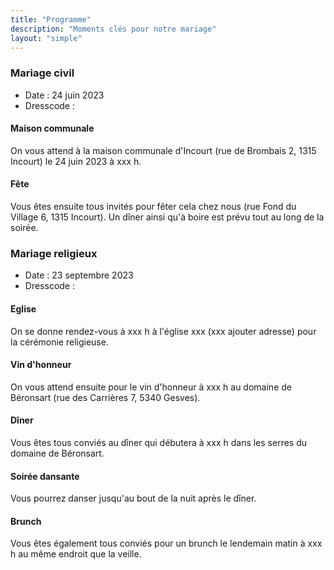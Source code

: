 ```yaml
---
title: "Programme"
description: "Moments clés pour notre mariage"
layout: "simple"
---
```


### Mariage civil

- Date : 24 juin 2023
- Dresscode :

#### Maison communale

On vous attend à la maison communale d'Incourt (rue de Brombais 2, 1315 Incourt) le 24 juin 2023 à xxx h.

#### Fête

Vous êtes ensuite tous invités pour fêter cela chez nous (rue Fond du Village 6, 1315 Incourt). Un dîner ainsi qu'à boire est prévu tout au long de la soirée.

### Mariage religieux

- Date : 23 septembre 2023
- Dresscode :

#### Eglise

On se donne rendez-vous à xxx h à l'église xxx (xxx ajouter adresse) pour la cérémonie religieuse.

#### Vin d'honneur

On vous attend ensuite pour le vin d'honneur à xxx h au domaine de Béronsart (rue des Carrières 7, 5340 Gesves).

#### Dîner

Vous êtes tous conviés au dîner qui débutera à xxx h dans les serres du domaine de Béronsart.

#### Soirée dansante

Vous pourrez danser jusqu'au bout de la nuit après le dîner.

#### Brunch

Vous êtes également tous conviés pour un brunch le lendemain matin à xxx h au même endroit que la veille.
